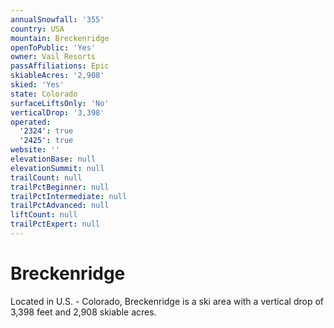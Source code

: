 ```yaml
---
annualSnowfall: '355'
country: USA
mountain: Breckenridge
openToPublic: 'Yes'
owner: Vail Resorts
passAffiliations: Epic
skiableAcres: '2,908'
skied: 'Yes'
state: Colorado
surfaceLiftsOnly: 'No'
verticalDrop: '3,398'
operated:
  '2324': true
  '2425': true
website: ''
elevationBase: null
elevationSummit: null
trailCount: null
trailPctBeginner: null
trailPctIntermediate: null
trailPctAdvanced: null
liftCount: null
trailPctExpert: null
---
```



# Breckenridge

Located in U.S. - Colorado, Breckenridge is a ski area with a vertical drop of 3,398 feet and 2,908 skiable acres.
